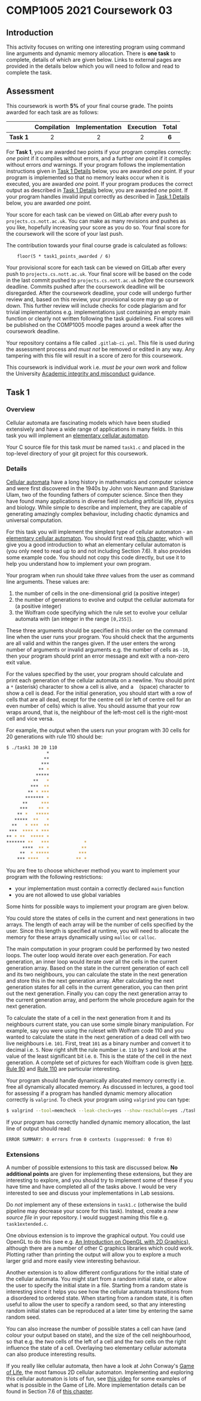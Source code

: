 # COMP1005 2021 Coursework 03

## Introduction

This activity focuses on writing one interesting program using command line arguments and dynamic memory allocation. There is **one task** to complete, details of which are given below. Links to external pages are provided in the details below which you will need to follow and read to complete the task.

## Assessment

This coursework is worth **5%** of your final course grade. The points awarded for each task are as follows:

|            | Compilation | Implementation | Execution | **Total** |
| ---------- | :---------: | :------------: | :-------: | :-------: |
| **Task 1** | 2           | 2              | 2         | **6**     |


For **Task 1**, you are awarded *two* points if your program compiles correctly: *one* point if it compiles without errors, and a further *one* point if it compiles without errors *and* warnings. If your program follows the implementation instructions given in [Task 1 Details](#details) below, you are awarded *one* point.  If your program is implemented so that no memory leaks occur when it is executed, you are awarded *one* point. If your program produces the correct output as described in [Task 1 Details](#details) below, you are awarded *one* point. If your program handles invalid input correctly as described in [Task 1 Details](#details) below, you are awarded *one* point.

Your score for each task can be viewed on GitLab after every push to `projects.cs.nott.ac.uk`. You can make as many revisions and pushes as you like, hopefully increasing your score as you do so. Your final score for the coursework will the score of your last push.

The contribution towards your final course grade is calculated as follows:

```maths
	floor(5 * task1_points_awarded / 6)
```

Your provisional score for each task can be viewed on GitLab after every push to `projects.cs.nott.ac.uk`. Your final score will be based on the code in the last commit pushed to `projects.cs.nott.ac.uk` *before* the coursework deadline. Commits pushed after the coursework deadline will be disregarded. After the coursework deadline, your code will undergo further review and, based on this review, your provisional score may go up or down. This further review will include checks for code plagiarism and for trivial implementations e.g. implementations just containing an empty main function or clearly not written following the task guidelines. Final scores will be published on the COMP1005 moodle pages around a week after the coursework deadline.

Your repository contains a file called `.gitlab-ci.yml`. This file is used during the assessment process and *must not* be removed or edited in any way. Any tampering with this file will result in a score of zero for this coursework.

This coursework is individual work i.e. *must be your own work* and follow the University [Academic integrity and misconduct](https://www.nottingham.ac.uk/studyingeffectively/studying/integrity/index.aspx) guidance.

## Task 1

### Overview

Cellular automata are fascinating models which have been studied extensively and have a wide range of applications in many fields. In this task you will implement an [elementary cellular automaton](http://mathworld.wolfram.com/ElementaryCellularAutomaton.html).

Your C source file for this task *must* be named `task1.c` and placed in the top-level directory of your git project for this coursework.

### Details

[Cellular automata](https://en.wikipedia.org/wiki/Cellular_automaton) have a long history in mathematics and computer science and were first discovered in the 1940s by John von Neumann and Stanislaw Ulam, two of the founding fathers of computer science. Since then they have found many applications in diverse field including artificial life, physics and biology. While simple to describe and implement, they are capable of generating amazingly complex behaviour, including chaotic dynamics and universal computation.

For this task you will implement the simplest type of cellular automaton - an [elementary cellular automaton](http://mathworld.wolfram.com/ElementaryCellularAutomaton.html). You should first read [this chapter](http://natureofcode.com/book/chapter-7-cellular-automata/), which will give you a good introduction to what an elementary cellular automaton is (you only need to read up to and not including Section 7.6). It also provides some example code. You should not copy this code directly, but use it to help you understand how to implement your own program.

Your program when run should take *three* values from the user as command line arguments. These values are:

1. the number of cells in the one-dimensional grid (a positive integer)
2. the number of generations to evolve and output the cellular automata for (a positive integer)
3. the Wolfram code specifying which the rule set to evolve your cellular automata with (an integer in the range `[0,255]`).

These three arguments should be specified in this order on the command line when the user runs your program. You should check that the arguments are all valid and within the ranges given. If the user enters the wrong number of arguments or invalid arguments e.g. the number of cells as `-10`, then your program should print an error message and exit with a non-zero exit value.

For the values specified by the user, your program should calculate and print each generation of the cellular automata on a newline. You should print a `*` (asterisk) character to show a cell is alive, and a ` ` (space) character to show a cell is dead. For the initial generation, you should start with a row of cells that are all dead, except for the centre cell (or left of centre cell for an even number of cells) which is alive. You should assume that your row wraps around, that is, the neighbour of the left-most cell is the right-most cell and vice versa.

For example, the output when the users run your program with 30 cells for 20 generations with rule 110 should be:

```bash
$ ./task1 30 20 110
               *
              **
             ***
            ** *
           *****
          **   *
         ***  **
        ** * ***
       ******* *
      **     ***
     ***    ** *
    ** *   *****
   *****  **   *
  **   * ***  **
 ***  **** * ***
** * **  ***** *
******* **   ***             *
      ****  ** *            **
     **  * *****           ***
    *** ****   *          ** *
```

You are free to choose whichever method you want to implement your program with the following restrictions:

* your implementation must contain a correctly declared `main` function
* you are not allowed to use global variables

Some hints for possible ways to implement your program are given below.

You could store the states of cells in the current and next generations in two arrays. The length of each array will be the number of cells specified by the user. Since this length is specified at runtime, you will need to allocate the memory for these arrays dynamically using `malloc` or `calloc`.

The main computation in your program could be performed by two nested loops. The outer loop would iterate over each generation. For each generation, an inner loop would iterate over all the cells in the current generation array. Based on the state in the current generation of each cell and its two neighbours, you can calculate the state in the next generation and store this in the next generation array. After calculating the next generation states for all cells in the current generation, you can then print out the next generation. Finally you can copy the next generation array to the current generation array, and perform the whole procedure again for the next generation.

To calculate the state of a cell in the next generation from it and its neighbours current state, you can use some simple binary manipulation. For example, say you were using the ruleset with Wolfram code 110 and you wanted to calculate the state in the next generation of a dead cell with two live neighbours i.e. `101`. First, treat `101` as a binary number and convert it to decimal i.e. `5`. Now right shift the rule number i.e. `110` by `5` and look at the value of the least significant bit i.e. `0`. This is the state of the cell in the next generation.  A complete set of pictures for each Wolfram code is given [here](http://mathworld.wolfram.com/ElementaryCellularAutomaton.html). [Rule 90](https://en.wikipedia.org/wiki/Rule_90) and [Rule 110](https://en.wikipedia.org/wiki/Rule_110) are particular interesting.

Your program should handle dynamically allocated memory correctly i.e. free all dynamically allocated memory. As discussed in lectures, a good tool for assessing if a program has handled dynamic memory allocation correctly is `valgrind`. To check your program using `valgrind` you can type:

```bash
$ valgrind --tool=memcheck --leak-check=yes --show-reachable=yes ./task1
```

If your program has correctly handled dynamic memory allocation, the last line of output should read:

```
ERROR SUMMARY: 0 errors from 0 contexts (suppressed: 0 from 0)
```

### Extensions

A number of possible extensions to this task are discussed below. **No additional points** are given for implementing these extensions, but they are interesting to explore, and you should try to implement some of these if you have time and have completed all of the tasks above. I would be very interested to see and discuss your implementations in Lab sessions.

Do *not* implement any of these extensions in `task1.c` (otherwise the build pipeline may decrease your score for this task). Instead, create a *new source file* in your repository. I would suggest naming this file e.g. `task1extended.c`.

One obvious extension is to improve the graphical output. You could use OpenGL to do this (see e.g. [An Introduction on OpenGL with 2D Graphics](http://www3.ntu.edu.sg/home/ehchua/programming/opengl/cg_introduction.html)), although there are a number of other C graphics libraries which could work. Plotting rather than printing the output will allow you to explore a much larger grid and more easily view interesting behaviour.

Another extension is to allow different configurations for the initial state of the cellular automata. You might start from a random initial state, or allow the user to specify the initial state in a file. Starting from a random state is interesting since it helps you see how the cellular automata transitions from a disordered to ordered state. When starting from a random state, it is often useful to allow the user to specify a random seed, so that any interesting random initial states can be reproduced at a later time by entering the same random seed.

You can also increase the number of possible states a cell can have (and colour your output based on state), and the size of the cell neighbourhood, so that e.g. the *two* cells of the left of a cell and the *two* cells on the right influence the state of a cell. Overlaying two elementary cellular automata can also produce interesting results.

If you really like cellular automata, then have a look at John Conway's [Game of Life](https://en.wikipedia.org/wiki/Conway%27s_Game_of_Life), the most famous 2D cellular automaton. Implementing and exploring this cellular automaton is lots of fun, see [this video](https://www.youtube.com/watch?v=C2vgICfQawE) for some examples of what is possible in the Game of Life. More implementation details can be found in Section 7.6 of [this chapter](http://natureofcode.com/book/chapter-7-cellular-automata/).
